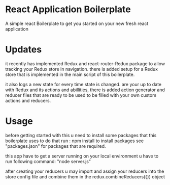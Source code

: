 # React Application Boilerplate
A simple react Boilerplate to get you started on your new fresh react application

# Updates
it recently has implemented Redux and react-router-Redux package to allow tracking your Redux store in navigation.
there is added setup for a Redux store that is implemented in the main script of this boilerplate.

it also logs a new state for every time state is changed.
are your up to date with Redux and its actions and abillities, there is added action generator and reducer files that are ready to be used
to be filled with your own custom actions and reducers.

# Usage
before getting started with this u need to install some packages that this boilerplate uses
to do that run : 	npm install 	to install packages see "packages.json" for packages that are required.

this app have to get a server running on your local environment
u have to run following command: 	"node server.js"

after creating your reducers u may import and assign your reducers into the store config file and combine them in the redux.combineReducers({}) object

